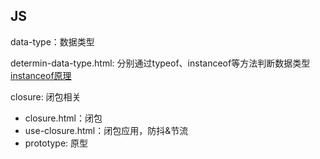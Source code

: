 ## JS

data-type：数据类型

determin-data-type.html: 分别通过typeof、instanceof等方法判断数据类型   [instanceof原理](https://juejin.cn/post/6844903821483704327)

closure: 闭包相关
 - closure.html：闭包
 - use-closure.html：闭包应用，防抖&节流
 - prototype: 原型
